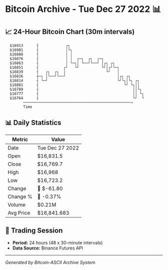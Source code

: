 # Bitcoin Archive - Tue Dec 27 2022 📊

## 📈 24-Hour Bitcoin Chart (30m intervals)

```
  $16913      ┤            ┌┐                                  
  $16901      ┤            │└┐                                 
  $16888      ┤            │ │                                 
  $16876      ┤            │ │  ┌─┐  ┌┐  ┌─┐                   
  $16863      ┤            │ └─┐│ └──┘└──┘ │┌┐ ┌┐              
  $16851      ┤           ┌┘   └┘          └┘│┌┘└─┐            
  $16839      ┤   ┌┐  ┌┐  │                  └┘   │            
  $16826      ┼─┐ │└──┘└──┘                       │┌┐ ┌┐       
  $16814      ┤ └─┘                               └┘└┐│└┐ ┌┐   
  $16801      ┤                                      └┘ └┐││   
  $16789      ┤                                          ││└┐  
  $16777      ┤                                          ││ └┐ 
  $16764      ┤                                          └┘  └ 
        ────────────────────────────────────────────────→
        Time
```

## 📊 Daily Statistics

| Metric | Value |
|--------|-------|
| Date | Tue Dec 27 2022 |
| Open | $16,831.5 |
| Close | $16,769.7 |
| High | $16,968 |
| Low | $16,723.2 |
| Change | 🔴 $-61.80 |
| Change % | 🔴 -0.37% |
| Volume | $0.21M |
| Avg Price | $16,841.683 |

## 📅 Trading Session

- **Period:** 24 hours (48 x 30-minute intervals)
- **Data Source:** Binance Futures API

---
*Generated by Bitcoin-ASCII Archive System*
